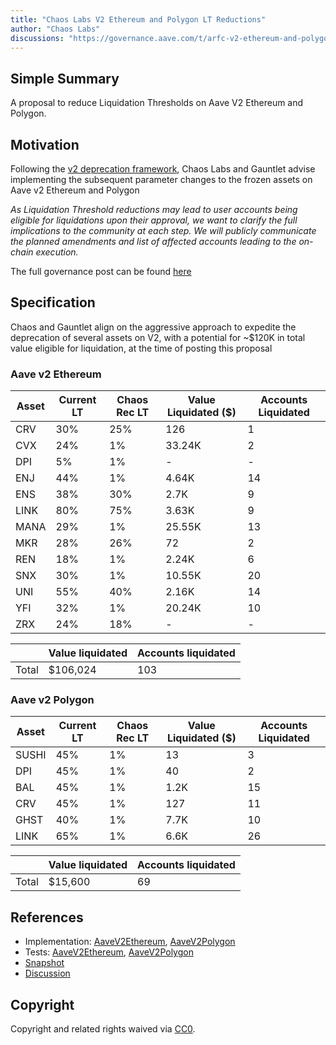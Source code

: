 ```yaml
---
title: "Chaos Labs V2 Ethereum and Polygon LT Reductions"
author: "Chaos Labs"
discussions: "https://governance.aave.com/t/arfc-v2-ethereum-and-polygon-lt-reductions-12-04-2023/15747"
---
```


## Simple Summary

A proposal to reduce Liquidation Thresholds on Aave V2 Ethereum and Polygon.

## Motivation

Following the [v2 deprecation framework](https://governance.aave.com/t/arfc-aave-v2-markets-deprecation-plan/14870), Chaos Labs and Gauntlet advise implementing the subsequent parameter changes to the frozen assets on Aave v2 Ethereum and Polygon

*As Liquidation Threshold reductions may lead to user accounts being eligible for liquidations upon their approval, we want to clarify the full implications to the community at each step. We will publicly communicate the planned amendments and list of affected accounts leading to the on-chain execution.*

The full governance post can be found [here](https://governance.aave.com/t/arfc-v2-ethereum-and-polygon-lt-reductions-12-04-2023/15747)

## Specification

Chaos and Gauntlet align on the aggressive approach to expedite the deprecation of several assets on V2, with a potential for ~$120K in total value eligible for liquidation, at the time of posting this proposal

### **Aave v2 Ethereum**

| Asset | Current LT | Chaos Rec LT | Value Liquidated ($) | Accounts Liquidated |
| --- | --- | --- | --- | --- |
| CRV | 30% | 25% | 126 | 1 |
| CVX | 24% | 1% | 33.24K | 2 |
| DPI | 5% | 1% | - | - |
| ENJ | 44% | 1% | 4.64K | 14 |
| ENS | 38% | 30% | 2.7K | 9 |
| LINK | 80% | 75% | 3.63K | 9 |
| MANA | 29% | 1% | 25.55K | 13 |
| MKR | 28% | 26% | 72 | 2 |
| REN | 18% | 1% | 2.24K | 6 |
| SNX | 30% | 1% | 10.55K | 20 |
| UNI | 55% | 40% | 2.16K | 14 |
| YFI | 32% | 1% | 20.24K | 10 |
| ZRX | 24% | 18% | - | - |

|  | Value liquidated | Accounts liquidated |
| --- | --- | --- |
| Total | $106,024 | 103 |

### **Aave v2 Polygon**

| Asset | Current LT | Chaos Rec LT | Value Liquidated ($) | Accounts Liquidated |
| --- | --- | --- | --- | --- |
| SUSHI | 45% | 1% | 13 | 3 |
| DPI | 45% | 1% | 40 | 2 |
| BAL | 45% | 1% | 1.2K | 15 |
| CRV | 45% | 1% | 127 | 11 |
| GHST | 40% | 1% | 7.7K | 10 |
| LINK | 65% | 1% | 6.6K | 26 |

|  | Value liquidated | Accounts liquidated |
| --- | --- | --- |
| Total | $15,600 | 69 |

## References

- Implementation: [AaveV2Ethereum](https://github.com/bgd-labs/aave-proposals-v3/blob/main/src/20231205_Multi_ChaosLabsV2EthereumAndPolygonLTReductions/AaveV2Ethereum_ChaosLabsV2EthereumAndPolygonLTReductions_20231205.sol), [AaveV2Polygon](https://github.com/bgd-labs/aave-proposals-v3/blob/main/src/20231205_Multi_ChaosLabsV2EthereumAndPolygonLTReductions/AaveV2Polygon_ChaosLabsV2EthereumAndPolygonLTReductions_20231205.sol)
- Tests: [AaveV2Ethereum](https://github.com/bgd-labs/aave-proposals-v3/blob/main/src/20231205_Multi_ChaosLabsV2EthereumAndPolygonLTReductions/AaveV2Ethereum_ChaosLabsV2EthereumAndPolygonLTReductions_20231205.t.sol), [AaveV2Polygon](https://github.com/bgd-labs/aave-proposals-v3/blob/main/src/20231205_Multi_ChaosLabsV2EthereumAndPolygonLTReductions/AaveV2Polygon_ChaosLabsV2EthereumAndPolygonLTReductions_20231205.t.sol)
- [Snapshot](“Direct-to-AIP”)
- [Discussion](https://governance.aave.com/t/arfc-v2-ethereum-and-polygon-lt-reductions-12-04-2023/15747)

## Copyright

Copyright and related rights waived via [CC0](https://creativecommons.org/publicdomain/zero/1.0/).
